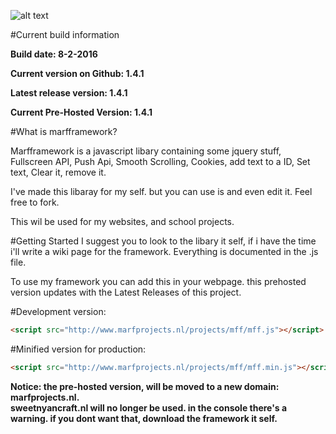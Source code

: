 ![alt text](http://www.sweetnyancraft.nl/projects/mff/mfflogo.png "MarfFrameWork")

#Current build information

<b>Build date: 8-2-2016</b>

<b>Current version on Github: 1.4.1</b>

<b>Latest release version: 1.4.1</b>

<b>Current Pre-Hosted Version: 1.4.1</b>


#What is marfframework?

Marfframework is a javascript libary containing some jquery stuff, Fullscreen API, Push Api, Smooth Scrolling, Cookies, add text to a ID, Set text, Clear it, remove it.


I've made this libaray for my self. but you can use is and even edit it. Feel free to fork.

This wil be used for my websites, and school projects.


#Getting Started
I suggest you to look to the libary it self, if i have the time i'll write a wiki page for the framework.
Everything is documented in the .js file.

To use my framework you can add this in your webpage. this prehosted version updates with the Latest Releases of this project.


#Development version:
```HTML
<script src="http://www.marfprojects.nl/projects/mff/mff.js"></script>
```

#Minified version for production:
```HTML
<script src="http://www.marfprojects.nl/projects/mff/mff.min.js"></script>
```
<b>Notice: the pre-hosted version, will be moved to a new domain: marfprojects.nl.<br>
sweetnyancraft.nl will no longer be used. in the console there's a warning. if you dont want that, download the framework it self.</b>
